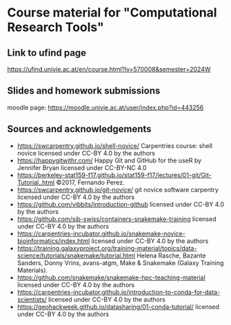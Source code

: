# Course material for "Computational Research Tools"

## Link to ufind page

https://ufind.univie.ac.at/en/course.html?lv=570008&semester=2024W

## Slides and homework submissions

moodle page: https://moodle.univie.ac.at/user/index.php?id=443256



## Sources and acknowledgements

- https://swcarpentry.github.io/shell-novice/ Carpentries course: shell novice licensed under CC-BY 4.0 by the authors
- https://happygitwithr.com/  Happy Git and GitHub for the useR by Jennifer Bryan  licensed under CC-BY-NC 4.0
- https://berkeley-stat159-f17.github.io/stat159-f17/lectures/01-git/Git-Tutorial..html  ©2017, Fernando Perez.
- https://swcarpentry.github.io/git-novice/ git novice software carpentry licensed under CC-BY 4.0 by the authors
- https://github.com/vibbits/introduction-github  licensed under CC-BY 4.0 by the authors
- https://github.com/sib-swiss/containers-snakemake-training licensed under CC-BY 4.0 by the authors
- https://carpentries-incubator.github.io/snakemake-novice-bioinformatics/index.html licensed under CC-BY 4.0 by the authors
- https://training.galaxyproject.org/training-material/topics/data-science/tutorials/snakemake/tutorial.html Helena Rasche, Bazante Sanders, Donny Vrins, avans-atgm, Make & Snakemake (Galaxy Training Materials).
- https://github.com/snakemake/snakemake-hpc-teaching-material licensed under CC-BY 4.0 by the authors
- https://carpentries-incubator.github.io/introduction-to-conda-for-data-scientists/ licensed under CC-BY 4.0 by the authors
- https://geohackweek.github.io/datasharing/01-conda-tutorial/ licensed under CC-BY 4.0 by the authors

